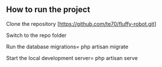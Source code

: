 ## How to run the project
Clone the repository
[https://github.com/te70/fluffy-robot.git]

Switch to the repo folder

Run the database migrations=
php artisan migrate

Start the local development server=
php artisan serve
